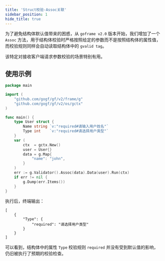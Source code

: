 ```yaml
---
title: 'Struct校验-Assoc关联'
sidebar_position: 1
hide_title: true
---
```


为了避免结构体默认值带来的困惑，从 `goframe v2.0` 版本开始，我们增加了一个 `Assoc` 方法，用于结构体校验时严格按照给定的参数而不是按照结构体的属性值，而校验规则同样会自动读取结构体中的 `gvalid tag`。

该特定对接收客户端请求参数校验的场景特别有用。

## 使用示例

```go
package main

import (
    "github.com/gogf/gf/v2/frame/g"
    "github.com/gogf/gf/v2/os/gctx"
)

func main() {
    type User struct {
        Name string `v:"required#请输入用户姓名"`
        Type int    `v:"required#请选择用户类型"`
    }
    var (
        ctx  = gctx.New()
        user = User{}
        data = g.Map{
            "name": "john",
        }
    )
    err := g.Validator().Assoc(data).Data(user).Run(ctx)
    if err != nil {
        g.Dump(err.Items())
    }
}
```

执行后，终端输出：

```
[
    {
        "Type": {
            "required": "请选择用户类型"
        }
    }
]
```

可以看到，结构体中的属性 `Type` 校验规则 `required` 并没有受到默认值的影响，仍旧被执行了预期的校验检查。